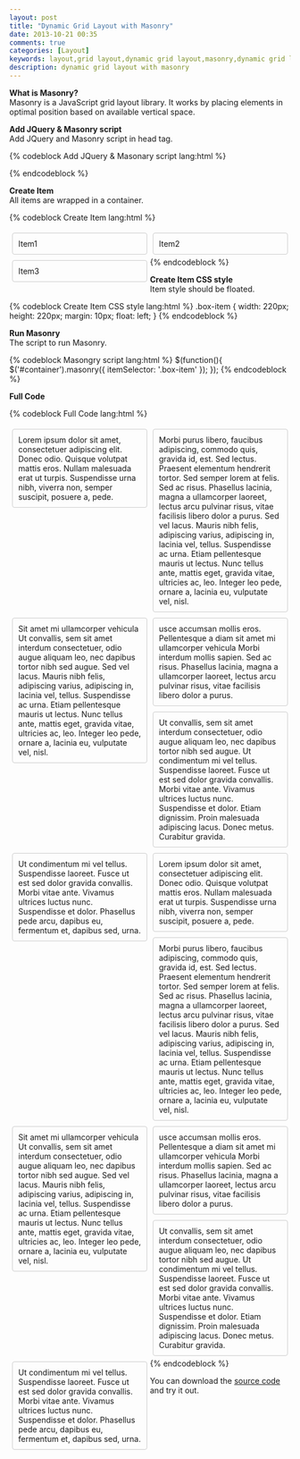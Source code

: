 ```yaml
---
layout: post
title: "Dynamic Grid Layout with Masonry"
date: 2013-10-21 00:35
comments: true
categories: [Layout]
keywords: layout,grid layout,dynamic grid layout,masonry,dynamic grid layout with masonry
description: dynamic grid layout with masonry
---
```


<p>
  <strong>What is Masonry?</strong><br/>
  Masonry is a JavaScript grid layout library. It works by placing elements in optimal position based on available vertical space.
</p>

<p>
  <strong>Add JQuery & Masonry script</strong><br/>
  Add JQuery and Masonry script in head tag.
</p>

{% codeblock Add JQuery & Masonary script lang:html %}
<script type="text/javascript" src="jquery-1.9.1.js"></script>
<script type="text/javascript" src="masonry.pkgd.js"></script>
{% endcodeblock %}

<p>
  <strong>Create Item</strong><br/>
  All items are wrapped in a container.
</p>

{% codeblock Create Item lang:html %}
<div id="container">
  <div class="box-item">Item1</div>
  <div class="box-item">Item2</div>
  <div class="box-item">Item3</div>
</div>
{% endcodeblock %}

<p>
  <strong>Create Item CSS style</strong><br/>
  Item style should be floated.
</p>

{% codeblock Create Item CSS style lang:html %}
.box-item {
  width: 220px;
  height: 220px;
  margin: 10px;
  float: left;
}
{% endcodeblock %}

<p>
  <strong>Run Masonry</strong><br/>
  The script to run Masonry.
</p>

{% codeblock Masongry script lang:html %}
$(function(){
  $('#container').masonry({
    itemSelector: '.box-item'
  });
});
{% endcodeblock %}

<p>
  <strong>Full Code</strong><br/>
</p>

{% codeblock Full Code lang:html %}
<!doctype html>
<html lang="en">
<head>
  <meta charset="utf-8" />
  <title></title>
  <style type="text/css">
    .box-item {
      width: 220px;
      padding: 10px;
      margin: 5px;
      float: left;
      border: 1px solid #CCC;
      border-radius: 4px;
      -moz-border-radius: 4px;
    }
  </style>
  <script type="text/javascript" src="jquery-1.9.1.js"></script>
  <script type="text/javascript" src="masonry.pkgd.js"></script>
  <script type="text/javascript">
    $(function(){
      $('#container').masonry({
        itemSelector: '.box-item'
      });
    });
  </script>
</head>
<body>
  <div id="container">
    <div class="box-item">
      Lorem ipsum dolor sit amet, consectetuer adipiscing elit. Donec odio. Quisque volutpat mattis eros. Nullam malesuada erat ut turpis. Suspendisse urna nibh, viverra non, semper suscipit, posuere a, pede.
    </div>
    <div class="box-item">
      Morbi purus libero, faucibus adipiscing, commodo quis, gravida id, est. Sed lectus. Praesent elementum hendrerit tortor. Sed semper lorem at felis.
      Sed ac risus. Phasellus lacinia, magna a ullamcorper laoreet, lectus arcu pulvinar risus, vitae facilisis libero dolor a purus. Sed vel lacus. Mauris nibh felis, adipiscing varius, adipiscing in, lacinia vel, tellus. Suspendisse ac urna. Etiam pellentesque mauris ut lectus. Nunc tellus ante, mattis eget, gravida vitae, ultricies ac, leo. Integer leo pede, ornare a, lacinia eu, vulputate vel, nisl.
    </div>
    <div class="box-item">
      Sit amet mi ullamcorper vehicula Ut convallis, sem sit amet interdum consectetuer, odio augue aliquam leo, nec dapibus tortor nibh sed augue. Sed vel lacus. Mauris nibh felis, adipiscing varius, adipiscing in, lacinia vel, tellus. Suspendisse ac urna. Etiam pellentesque mauris ut lectus. Nunc tellus ante, mattis eget, gravida vitae, ultricies ac, leo. Integer leo pede, ornare a, lacinia eu, vulputate vel, nisl.
    </div>
    <div class="box-item">
      usce accumsan mollis eros. Pellentesque a diam sit amet mi ullamcorper vehicula
      Morbi interdum mollis sapien. Sed ac risus. Phasellus lacinia, magna a ullamcorper laoreet, lectus arcu pulvinar risus, vitae facilisis libero dolor a purus.
    </div>
    <div class="box-item">
      Ut convallis, sem sit amet interdum consectetuer, odio augue aliquam leo, nec dapibus tortor nibh sed augue.
      Ut condimentum mi vel tellus. Suspendisse laoreet. Fusce ut est sed dolor gravida convallis. Morbi vitae ante. Vivamus ultrices luctus nunc. Suspendisse et dolor. Etiam dignissim. Proin malesuada adipiscing lacus. Donec metus. Curabitur gravida.
    </div>
    <div class="box-item">
      Ut condimentum mi vel tellus. Suspendisse laoreet. Fusce ut est sed dolor gravida convallis. Morbi vitae ante. Vivamus ultrices luctus nunc. Suspendisse et dolor.
      Phasellus pede arcu, dapibus eu, fermentum et, dapibus sed, urna.
    </div>
    <div class="box-item">
      Lorem ipsum dolor sit amet, consectetuer adipiscing elit. Donec odio. Quisque volutpat mattis eros. Nullam malesuada erat ut turpis. Suspendisse urna nibh, viverra non, semper suscipit, posuere a, pede.
    </div>
    <div class="box-item">
      Morbi purus libero, faucibus adipiscing, commodo quis, gravida id, est. Sed lectus. Praesent elementum hendrerit tortor. Sed semper lorem at felis.
      Sed ac risus. Phasellus lacinia, magna a ullamcorper laoreet, lectus arcu pulvinar risus, vitae facilisis libero dolor a purus. Sed vel lacus. Mauris nibh felis, adipiscing varius, adipiscing in, lacinia vel, tellus. Suspendisse ac urna. Etiam pellentesque mauris ut lectus. Nunc tellus ante, mattis eget, gravida vitae, ultricies ac, leo. Integer leo pede, ornare a, lacinia eu, vulputate vel, nisl.
    </div>
    <div class="box-item">
      Sit amet mi ullamcorper vehicula Ut convallis, sem sit amet interdum consectetuer, odio augue aliquam leo, nec dapibus tortor nibh sed augue. Sed vel lacus. Mauris nibh felis, adipiscing varius, adipiscing in, lacinia vel, tellus. Suspendisse ac urna. Etiam pellentesque mauris ut lectus. Nunc tellus ante, mattis eget, gravida vitae, ultricies ac, leo. Integer leo pede, ornare a, lacinia eu, vulputate vel, nisl.
    </div>
    <div class="box-item">
      usce accumsan mollis eros. Pellentesque a diam sit amet mi ullamcorper vehicula
      Morbi interdum mollis sapien. Sed ac risus. Phasellus lacinia, magna a ullamcorper laoreet, lectus arcu pulvinar risus, vitae facilisis libero dolor a purus.
    </div>
    <div class="box-item">
      Ut convallis, sem sit amet interdum consectetuer, odio augue aliquam leo, nec dapibus tortor nibh sed augue.
      Ut condimentum mi vel tellus. Suspendisse laoreet. Fusce ut est sed dolor gravida convallis. Morbi vitae ante. Vivamus ultrices luctus nunc. Suspendisse et dolor. Etiam dignissim. Proin malesuada adipiscing lacus. Donec metus. Curabitur gravida.
    </div>
    <div class="box-item">
      Ut condimentum mi vel tellus. Suspendisse laoreet. Fusce ut est sed dolor gravida convallis. Morbi vitae ante. Vivamus ultrices luctus nunc. Suspendisse et dolor.
      Phasellus pede arcu, dapibus eu, fermentum et, dapibus sed, urna.
    </div>
  </div>
</body>
</html>
{% endcodeblock %}

<p>
  You can download the <a href="https://github.com/Bunlong/masonry" target="_blank">source code</a> and try it out.
</p>